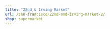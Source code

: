 ```yaml
---
title: "22nd & Irving Market"
url: /san-francisco/22nd-and-irving-market-2/
shop: supermarket
---
```

